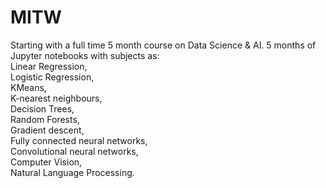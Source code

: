 # MITW
Starting with a full time 5 month course on Data Science & AI. 
5 months of Jupyter notebooks with subjects as:  
  Linear Regression,  
  Logistic Regression,  
  KMeans,  
  K-nearest neighbours,  
  Decision Trees,  
  Random Forests,  
  Gradient descent,  
  Fully connected neural networks,  
  Convolutional neural networks,  
  Computer Vision,  
  Natural Language Processing.  
